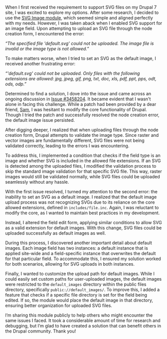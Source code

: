 When I first received the requirement to support SVG files on my Drupal 7 site, I was excited to explore my options. After some research, I decided to use the [SVG Image module](https://www.drupal.org/project/svg_image), which seemed simple and aligned perfectly with my needs. However, I was taken aback when I enabled SVG support for an image field. Upon attempting to upload an SVG file through the node creation form, I encountered the error: 

*“The specified file 'default.svg' could not be uploaded. The image file is invalid or the image type is not allowed.”*

To make matters worse, when I tried to set an SVG as the default image, I received another frustrating error: 

*“'default.svg' could not be uploaded. Only files with the following extensions are allowed: jpg, jpeg, gif, png, txt, doc, xls, pdf, ppt, pps, odt, ods, odp.”*

Determined to find a solution, I dove into the issue and came across an ongoing discussion in [Issue #3458204](https://www.drupal.org/project/svg_image/issues/3458204). It became evident that I wasn't alone in facing this challenge. While a patch had been provided by a dear friend, [Sam](https://www.drupal.org/u/isalmanhaider), I was hesitant to modify the core functionality of Drupal. Though I tried the patch and successfully resolved the node creation error, the default image issue persisted.

After digging deeper, I realized that when uploading files through the node creation form, Drupal attempts to validate the image type. Since raster and vector images are fundamentally different, SVG files were not being validated correctly, leading to the errors I was encountering.

To address this, I implemented a condition that checks if the field type is an image and whether SVG is included in the allowed file extensions. If an SVG is detected among the uploaded files, I modified the validation process to skip the standard image validation for that specific SVG file. This way, raster images would still be validated normally, while SVG files could be uploaded seamlessly without any hassle.

With the first issue resolved, I turned my attention to the second error: the inability to set an SVG as a default image. I realized that the default image upload process was not recognizing SVGs due to its reliance on the core allowed extensions, defined in `includes/file.inc`. Again, I was reluctant to modify the core, as I wanted to maintain best practices in my development.

Instead, I altered the field edit form, applying similar conditions to allow SVG as a valid extension for default images. With this change, SVG files could be uploaded successfully as default images as well.

During this process, I discovered another important detail about default images. Each image field has two instances: a default instance that is applied site-wide and a field-specific instance that overwrites the default for that particular field. To accommodate this, I ensured my solution worked for both scenarios, allowing for SVG uploads in both instances.

Finally, I wanted to customize the upload path for default images. While I could easily set custom paths for user-uploaded images, the default images were restricted to the `default_images` directory within the public files directory, specifically `public://default_images/`. To improve this, I added a feature that checks if a specific file directory is set for the field being edited. If so, the module would place the default image in that directory, ensuring better organization for uploaded SVG files.

I’m sharing this module publicly to help others who might encounter the same issues I faced. It took a considerable amount of time for research and debugging, but I’m glad to have created a solution that can benefit others in the Drupal community. Thank you!
